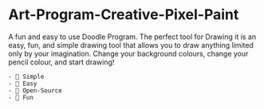# Art-Program-Creative-Pixel-Paint
A fun and easy to use Doodle Program. The perfect tool for Drawing
it is an easy, fun, and simple drawing tool that allows you to draw anything limited only by your imagination. Change your background colours, change your pencil colour, and start drawing! 

    - 🌱 Simple
    - 👯 Easy
    - 🤔 Open-Source
    - 💬 Fun
    
